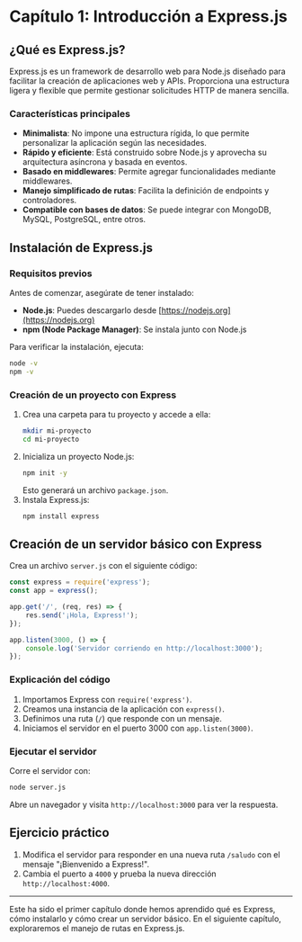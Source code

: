 # Capítulo 1: Introducción a Express.js

## ¿Qué es Express.js?
Express.js es un framework de desarrollo web para Node.js diseñado para facilitar la creación de aplicaciones web y APIs. Proporciona una estructura ligera y flexible que permite gestionar solicitudes HTTP de manera sencilla.

### Características principales
- **Minimalista**: No impone una estructura rígida, lo que permite personalizar la aplicación según las necesidades.
- **Rápido y eficiente**: Está construido sobre Node.js y aprovecha su arquitectura asíncrona y basada en eventos.
- **Basado en middlewares**: Permite agregar funcionalidades mediante middlewares.
- **Manejo simplificado de rutas**: Facilita la definición de endpoints y controladores.
- **Compatible con bases de datos**: Se puede integrar con MongoDB, MySQL, PostgreSQL, entre otros.

## Instalación de Express.js
### Requisitos previos
Antes de comenzar, asegúrate de tener instalado:
- **Node.js**: Puedes descargarlo desde [https://nodejs.org](https://nodejs.org)
- **npm (Node Package Manager)**: Se instala junto con Node.js

Para verificar la instalación, ejecuta:
```sh
node -v
npm -v
```

### Creación de un proyecto con Express
1. Crea una carpeta para tu proyecto y accede a ella:
   ```sh
   mkdir mi-proyecto
   cd mi-proyecto
   ```
2. Inicializa un proyecto Node.js:
   ```sh
   npm init -y
   ```
   Esto generará un archivo `package.json`.
3. Instala Express.js:
   ```sh
   npm install express
   ```

## Creación de un servidor básico con Express
Crea un archivo `server.js` con el siguiente código:
```js
const express = require('express');
const app = express();

app.get('/', (req, res) => {
    res.send('¡Hola, Express!');
});

app.listen(3000, () => {
    console.log('Servidor corriendo en http://localhost:3000');
});
```
### Explicación del código
1. Importamos Express con `require('express')`.
2. Creamos una instancia de la aplicación con `express()`.
3. Definimos una ruta (`/`) que responde con un mensaje.
4. Iniciamos el servidor en el puerto 3000 con `app.listen(3000)`.

### Ejecutar el servidor
Corre el servidor con:
```sh
node server.js
```
Abre un navegador y visita `http://localhost:3000` para ver la respuesta.

## Ejercicio práctico
1. Modifica el servidor para responder en una nueva ruta `/saludo` con el mensaje "¡Bienvenido a Express!".
2. Cambia el puerto a `4000` y prueba la nueva dirección `http://localhost:4000`.

---
Este ha sido el primer capítulo donde hemos aprendido qué es Express, cómo instalarlo y cómo crear un servidor básico. En el siguiente capítulo, exploraremos el manejo de rutas en Express.js.
